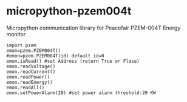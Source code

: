 # micropython-pzem004t
Micropython communication library for Peacefair PZEM-004T Energy monitor 

```
import pzem
emon=pzem.PZEM004T()
#emon=pzem.PZEM004T(id) default id=0 
emon.isRead() #set Address (return True or Flase)
emon.readVoltage()
emon.readCurrent()
emon.readPower()
emon.readEnergy()
emon.readAll()
emon.setPowerAlarm(20) #set power alarm threshold:20 KW
```
